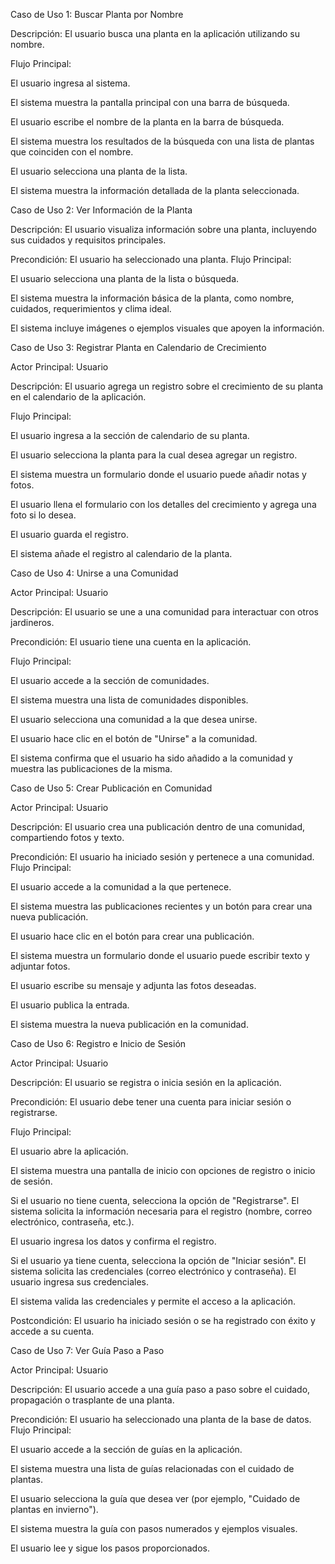 Caso de Uso 1: Buscar Planta por Nombre

Descripción: El usuario busca una planta en la aplicación utilizando su nombre.

Flujo Principal:

El usuario ingresa al sistema.

El sistema muestra la pantalla principal con una barra de búsqueda.

El usuario escribe el nombre de la planta en la barra de búsqueda.

El sistema muestra los resultados de la búsqueda con una lista de plantas que coinciden con el nombre.

El usuario selecciona una planta de la lista.

El sistema muestra la información detallada de la planta seleccionada.

Caso de Uso 2: Ver Información de la Planta

Descripción: El usuario visualiza información sobre una planta, incluyendo sus cuidados y requisitos principales.

Precondición: El usuario ha seleccionado una planta.
Flujo Principal:

El usuario selecciona una planta de la lista o búsqueda.

El sistema muestra la información básica de la planta, como nombre, cuidados, requerimientos y clima ideal.

El sistema incluye imágenes o ejemplos visuales que apoyen la información.


Caso de Uso 3: Registrar Planta en Calendario de Crecimiento

Actor Principal: Usuario

Descripción: El usuario agrega un registro sobre el crecimiento de su planta en el calendario de la aplicación.

Flujo Principal:

El usuario ingresa a la sección de calendario de su planta.

El usuario selecciona la planta para la cual desea agregar un registro.

El sistema muestra un formulario donde el usuario puede añadir notas y fotos.

El usuario llena el formulario con los detalles del crecimiento y agrega una foto si lo desea.

El usuario guarda el registro.

El sistema añade el registro al calendario de la planta.



Caso de Uso 4: Unirse a una Comunidad

Actor Principal: Usuario

Descripción: El usuario se une a una comunidad para interactuar con otros jardineros.

Precondición: El usuario tiene una cuenta en la aplicación.

Flujo Principal:

El usuario accede a la sección de comunidades.

El sistema muestra una lista de comunidades disponibles.

El usuario selecciona una comunidad a la que desea unirse.

El usuario hace clic en el botón de "Unirse" a la comunidad.

El sistema confirma que el usuario ha sido añadido a la comunidad y muestra las publicaciones de la misma.


Caso de Uso 5: Crear Publicación en Comunidad

Actor Principal: Usuario

Descripción: El usuario crea una publicación dentro de una comunidad, compartiendo fotos y texto.

Precondición: El usuario ha iniciado sesión y pertenece a una comunidad.
Flujo Principal:

El usuario accede a la comunidad a la que pertenece.

El sistema muestra las publicaciones recientes y un botón para crear una nueva publicación.

El usuario hace clic en el botón para crear una publicación.

El sistema muestra un formulario donde el usuario puede escribir texto y adjuntar fotos.

El usuario escribe su mensaje y adjunta las fotos deseadas.

El usuario publica la entrada.

El sistema muestra la nueva publicación en la comunidad.


Caso de Uso 6: Registro e Inicio de Sesión

Actor Principal: Usuario

Descripción: El usuario se registra o inicia sesión en la aplicación.

Precondición: El usuario debe tener una cuenta para iniciar sesión o registrarse.

Flujo Principal:

El usuario abre la aplicación.

El sistema muestra una pantalla de inicio con opciones de registro o inicio de sesión.

Si el usuario no tiene cuenta, selecciona la opción de "Registrarse".
El sistema solicita la información necesaria para el registro (nombre, correo electrónico, contraseña, etc.).

El usuario ingresa los datos y confirma el registro.

Si el usuario ya tiene cuenta, selecciona la opción de "Iniciar sesión".
El sistema solicita las credenciales (correo electrónico y contraseña).
El usuario ingresa sus credenciales.

El sistema valida las credenciales y permite el acceso a la aplicación.

Postcondición: El usuario ha iniciado sesión o se ha registrado con éxito y accede a su cuenta.

Caso de Uso 7: Ver Guía Paso a Paso

Actor Principal: Usuario

Descripción: El usuario accede a una guía paso a paso sobre el cuidado, propagación o trasplante de una planta.

Precondición: El usuario ha seleccionado una planta de la base de datos.
Flujo Principal:

El usuario accede a la sección de guías en la aplicación.

El sistema muestra una lista de guías relacionadas con el cuidado de plantas.

El usuario selecciona la guía que desea ver (por ejemplo, "Cuidado de plantas en invierno").

El sistema muestra la guía con pasos numerados y ejemplos visuales.

El usuario lee y sigue los pasos proporcionados.
